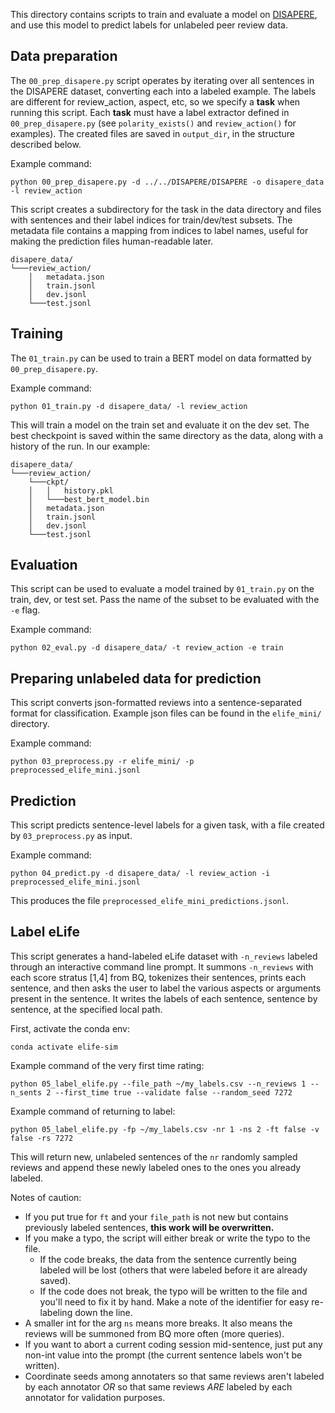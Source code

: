 
This directory contains scripts to train and evaluate a model on [DISAPERE](https://github.com/nnkennard/DISAPERE), and use this model to predict labels for unlabeled peer review data.

## Data preparation

The `00_prep_disapere.py` script operates by iterating over all sentences in the DISAPERE dataset, converting each into a labeled example. The labels are different for review_action, aspect, etc, so we specify a **task** when running this script. Each **task** must have a label extractor defined in `00_prep_disapere.py` (see `polarity_exists()` and `review_action()` for examples). The created files are saved in `output_dir`, in the structure described below.

Example command:

```
python 00_prep_disapere.py -d ../../DISAPERE/DISAPERE -o disapere_data -l review_action
```

This script creates a subdirectory for the task in the data directory and files with sentences and their label indices for train/dev/test subsets. The metadata file contains a mapping from indices to label names, useful for making the prediction files human-readable later.

```
disapere_data/
└───review_action/
    │   metadata.json  
    │   train.jsonl
    │   dev.jsonl
    └───test.jsonl
```

## Training

The `01_train.py` can be used to train a BERT model on data formatted by `00_prep_disapere.py`. 

Example command:
```
python 01_train.py -d disapere_data/ -l review_action
```
This will train a model on the train set and evaluate it on the dev set. The best checkpoint is saved within the same directory as the data, along with a history of the run. In our example:

```
disapere_data/
└───review_action/
    └───ckpt/
    │   │   history.pkl 
    │   └───best_bert_model.bin
    │   metadata.json  
    │   train.jsonl
    │   dev.jsonl
    └───test.jsonl
```


## Evaluation

This script can be used to evaluate a model trained by `01_train.py` on the train, dev, or test set. Pass the name of the subset to be evaluated with the `-e` flag.

Example command:
```
python 02_eval.py -d disapere_data/ -t review_action -e train
```

## Preparing unlabeled data for prediction

This script converts json-formatted reviews into a sentence-separated format for classification. Example json files can be found in the `elife_mini/` directory.

Example command:
```
python 03_preprocess.py -r elife_mini/ -p preprocessed_elife_mini.jsonl
```

## Prediction

This script predicts sentence-level labels for a given task, with a file created by `03_preprocess.py` as input.

Example command:
```
python 04_predict.py -d disapere_data/ -l review_action -i preprocessed_elife_mini.jsonl
```

This produces the file `preprocessed_elife_mini_predictions.jsonl`.


## Label eLife

This script generates a hand-labeled eLife dataset with `-n_reviews` labeled through an interactive command line prompt. It summons `-n_reviews` with each score stratus [1,4] from BQ, tokenizes their sentences, prints each sentence, and then asks the user to label the various aspects or arguments present in the sentence. It writes the labels of each sentence, sentence by sentence, at the specified local path. 

First, activate the conda env:
```
conda activate elife-sim
```

Example command of the very first time rating:
```
python 05_label_elife.py --file_path ~/my_labels.csv --n_reviews 1 --n_sents 2 --first_time true --validate false --random_seed 7272
```

Example command of returning to label:
```
python 05_label_elife.py -fp ~/my_labels.csv -nr 1 -ns 2 -ft false -v false -rs 7272
```
This will return new, unlabeled sentences of the `nr` randomly sampled reviews and append these newly labeled ones to the ones you already labeled.

Notes of caution:
- If you put true for `ft` and your `file_path` is not new but contains previously labeled sentences, __this work will be overwritten.__
- If you make a typo, the script will either break or write the typo to the file. 
    - If the code breaks, the data from the sentence currently being labeled will be lost (others that were labeled before it are already saved). 
    - If the code does not break, the typo will be written to the file and you'll need to fix it by hand. Make a note of the identifier for easy re-labeling down the line.
- A smaller int for the arg `ns` means more breaks. It also means the reviews will be summoned from BQ more often (more queries).
- If you want to abort a current coding session mid-sentence, just put any non-int value into the prompt (the current sentence labels won't be written).
- Coordinate seeds among annotaters so that same reviews aren't labeled by each annotator *OR* so that same reviews *ARE* labeled by each annotator for validation purposes.
